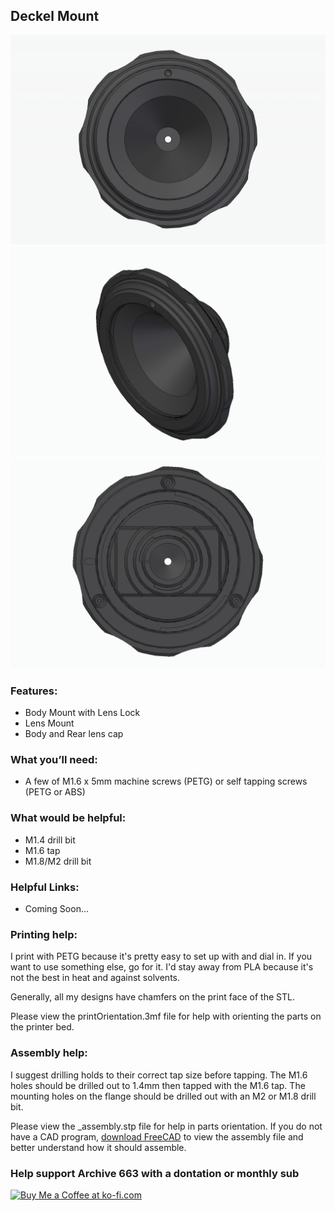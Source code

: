## Deckel Mount

![KFS_canonEF_1](https://github.com/Archive-663/kodakFunsaver/blob/main/ASSETS/kodakFunsaver_canonEF.jpg)
![KFS_canonEF_2](https://github.com/Archive-663/kodakFunsaver/blob/main/ASSETS/kodakFunsaver_canonEF_1.jpg)
![KFS_canonEF_3](https://github.com/Archive-663/kodakFunsaver/blob/main/ASSETS/kodakFunsaver_canonEF_2.jpg)

### Features:
- Body Mount with Lens Lock
- Lens Mount
- Body and Rear lens cap

### What you’ll need:
- A few of M1.6 x 5mm machine screws (PETG) or self tapping screws (PETG or ABS)

### What would be helpful:
- M1.4 drill bit
- M1.6 tap
- M1.8/M2 drill bit

### Helpful Links:
- Coming Soon...

### Printing help:
I print with PETG because it's pretty easy to set up with and dial in. If you want to use something else, go for it. I'd stay away from PLA because it's not the best in heat and against solvents. 

Generally, all my designs have chamfers on the print face of the STL.

Please view the printOrientation.3mf file for help with orienting the parts on the printer bed.

### Assembly help:
I suggest drilling holds to their correct tap size before tapping. The M1.6 holes should be drilled out to 1.4mm then tapped with the M1.6 tap. The mounting holes on the flange should be drilled out with an M2 or M1.8 drill bit.

Please view the _assembly.stp file for help in parts orientation. If you do not have a CAD program, <a href="https://www.freecad.org/downloads.php" target="_blank">download FreeCAD</a> to view the assembly file and better understand how it should assemble.

### Help support Archive 663 with a dontation or monthly sub
<a href='https://ko-fi.com/P5P3MHMSF' target='_blank'><img height='36' style='border:0px;height:36px;' src='https://storage.ko-fi.com/cdn/kofi2.png?v=3' border='0' alt='Buy Me a Coffee at ko-fi.com' /></a>

